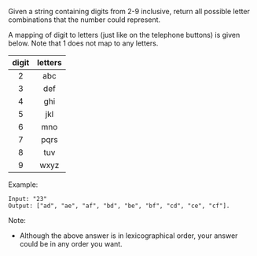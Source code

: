 Given a string containing digits from 2-9 inclusive, return all possible letter combinations that the number could represent.

A mapping of digit to letters (just like on the telephone buttons) is given below. Note that 1 does not map to any letters.

|digit|letters|
|:---:|:----:|
|2|abc|
|3|def|
|4|ghi|
|5|jkl|
|6|mno|
|7|pqrs|
|8|tuv|
|9|wxyz|

Example:
```
Input: "23"
Output: ["ad", "ae", "af", "bd", "be", "bf", "cd", "ce", "cf"].
```
Note:
- Although the above answer is in lexicographical order, your answer could be in any order you want.
